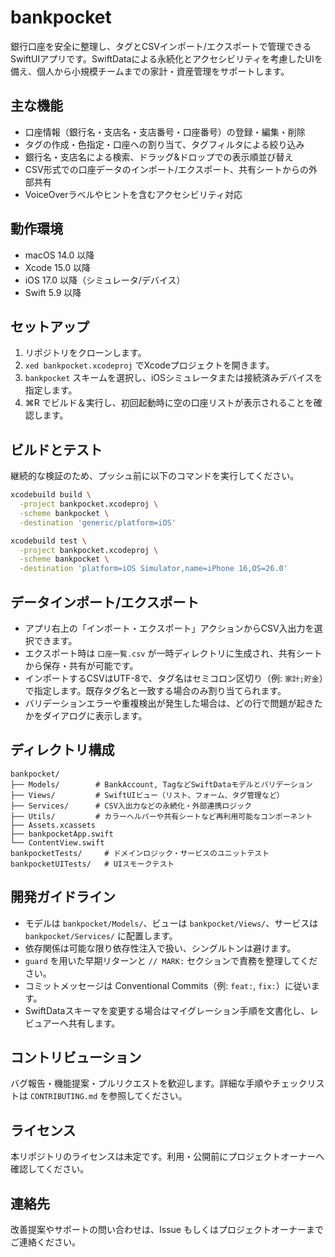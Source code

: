 # bankpocket

銀行口座を安全に整理し、タグとCSVインポート/エクスポートで管理できるSwiftUIアプリです。SwiftDataによる永続化とアクセシビリティを考慮したUIを備え、個人から小規模チームまでの家計・資産管理をサポートします。

## 主な機能

- 口座情報（銀行名・支店名・支店番号・口座番号）の登録・編集・削除
- タグの作成・色指定・口座への割り当て、タグフィルタによる絞り込み
- 銀行名・支店名による検索、ドラッグ&ドロップでの表示順並び替え
- CSV形式での口座データのインポート/エクスポート、共有シートからの外部共有
- VoiceOverラベルやヒントを含むアクセシビリティ対応

## 動作環境

- macOS 14.0 以降
- Xcode 15.0 以降
- iOS 17.0 以降（シミュレータ/デバイス）
- Swift 5.9 以降

## セットアップ

1. リポジトリをクローンします。
2. `xed bankpocket.xcodeproj` でXcodeプロジェクトを開きます。
3. `bankpocket` スキームを選択し、iOSシミュレータまたは接続済みデバイスを指定します。
4. ⌘R でビルド＆実行し、初回起動時に空の口座リストが表示されることを確認します。

## ビルドとテスト

継続的な検証のため、プッシュ前に以下のコマンドを実行してください。

```bash
xcodebuild build \
  -project bankpocket.xcodeproj \
  -scheme bankpocket \
  -destination 'generic/platform=iOS'

xcodebuild test \
  -project bankpocket.xcodeproj \
  -scheme bankpocket \
  -destination 'platform=iOS Simulator,name=iPhone 16,OS=26.0'
```

## データインポート/エクスポート

- アプリ右上の「インポート・エクスポート」アクションからCSV入出力を選択できます。
- エクスポート時は `口座一覧.csv` が一時ディレクトリに生成され、共有シートから保存・共有が可能です。
- インポートするCSVはUTF-8で、タグ名はセミコロン区切り（例: `家計;貯金`）で指定します。既存タグ名と一致する場合のみ割り当てられます。
- バリデーションエラーや重複検出が発生した場合は、どの行で問題が起きたかをダイアログに表示します。

## ディレクトリ構成

```text
bankpocket/
├── Models/        # BankAccount, TagなどSwiftDataモデルとバリデーション
├── Views/         # SwiftUIビュー（リスト、フォーム、タグ管理など）
├── Services/      # CSV入出力などの永続化・外部連携ロジック
├── Utils/         # カラーヘルパーや共有シートなど再利用可能なコンポーネント
├── Assets.xcassets
├── bankpocketApp.swift
└── ContentView.swift
bankpocketTests/     # ドメインロジック・サービスのユニットテスト
bankpocketUITests/   # UIスモークテスト
```

## 開発ガイドライン

- モデルは `bankpocket/Models/`、ビューは `bankpocket/Views/`、サービスは `bankpocket/Services/` に配置します。
- 依存関係は可能な限り依存性注入で扱い、シングルトンは避けます。
- `guard` を用いた早期リターンと `// MARK:` セクションで責務を整理してください。
- コミットメッセージは Conventional Commits（例: `feat:`, `fix:`）に従います。
- SwiftDataスキーマを変更する場合はマイグレーション手順を文書化し、レビュアーへ共有します。

## コントリビューション

バグ報告・機能提案・プルリクエストを歓迎します。詳細な手順やチェックリストは `CONTRIBUTING.md` を参照してください。

## ライセンス

本リポジトリのライセンスは未定です。利用・公開前にプロジェクトオーナーへ確認してください。

## 連絡先

改善提案やサポートの問い合わせは、Issue もしくはプロジェクトオーナーまでご連絡ください。
